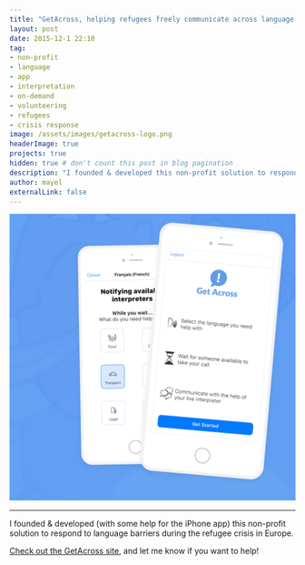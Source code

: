 ```yaml
---
title: "GetAcross, helping refugees freely communicate across language barriers with the help of volunteer interpreters"
layout: post
date: 2015-12-1 22:10
tag: 
- non-profit
- language
- app
- interpretation
- on-demand
- volunteering
- refugees
- crisis response
image: /assets/images/getacross-logo.png
headerImage: true
projects: true
hidden: true # don't count this post in blog pagination
description: "I founded & developed this non-profit solution to respond to language barriers during the refugee crisis in Europe."
author: mayel
externalLink: false
---
```


[![Screenshot](./assets/images/getacross-screen.png)](https://app.getacross.org/)

---

I founded & developed (with some help for the iPhone app) this non-profit solution to respond to language barriers during the refugee crisis in Europe.

[Check out the GetAcross site](https://app.getacross.org/), and let me know if you want to help!
